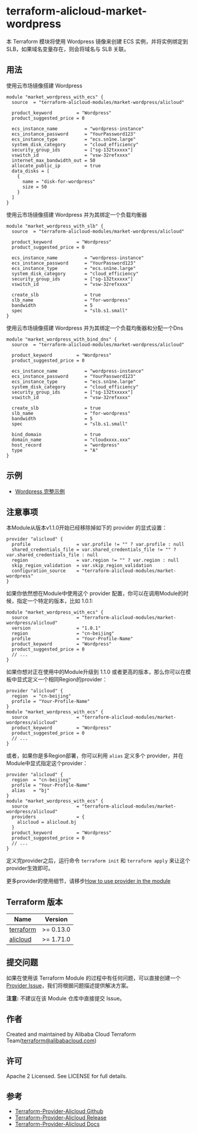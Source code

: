 terraform-alicloud-market-wordpress
=====================================================================

本 Terraform 模块将使用 Wordpress 镜像来创建 ECS 实例，并将实例绑定到 SLB，如果域名变量存在，则会将域名与 SLB 关联。

## 用法
使用云市场镜像搭建 Wordpress

```hcl
module "market_wordpress_with_ecs" {
  source  = "terraform-alicloud-modules/market-wordpress/alicloud"

  product_keyword         = "Wordpress"
  product_suggested_price = 0

  ecs_instance_name          = "wordpress-instance"
  ecs_instance_password      = "YourPassword123"
  ecs_instance_type          = "ecs.sn1ne.large"
  system_disk_category       = "cloud_efficiency"
  security_group_ids         = ["sg-132txxxxx"]
  vswitch_id                 = "vsw-32refxxxx"
  internet_max_bandwidth_out = 50
  allocate_public_ip         = true
  data_disks = [
    {
      name = "disk-for-wordpress"
      size = 50
    }
  ]
}  
```

使用云市场镜像搭建 Wordpress 并为其绑定一个负载均衡器

```hcl
module "market_wordpress_with_slb" {
  source  = "terraform-alicloud-modules/market-wordpress/alicloud"

  product_keyword         = "Wordpress"
  product_suggested_price = 0

  ecs_instance_name          = "wordpress-instance"
  ecs_instance_password      = "YourPassword123"
  ecs_instance_type          = "ecs.sn1ne.large"
  system_disk_category       = "cloud_efficiency"
  security_group_ids         = ["sg-132txxxxx"]
  vswitch_id                 = "vsw-32refxxxx"

  create_slb                 = true
  slb_name                   = "for-wordpress"
  bandwidth                  = 5
  spec                       = "slb.s1.small"
}  
```

使用云市场镜像搭建 Wordpress 并为其绑定一个负载均衡器和分配一个Dns

```hcl
module "market_wordpress_with_bind_dns" {
  source  = "terraform-alicloud-modules/market-wordpress/alicloud"

  product_keyword         = "Wordpress"
  product_suggested_price = 0

  ecs_instance_name          = "wordpress-instance"
  ecs_instance_password      = "YourPassword123"
  ecs_instance_type          = "ecs.sn1ne.large"
  system_disk_category       = "cloud_efficiency"
  security_group_ids         = ["sg-132txxxxx"]
  vswitch_id                 = "vsw-32refxxxx"

  create_slb                 = true
  slb_name                   = "for-wordpress"
  bandwidth                  = 5
  spec                       = "slb.s1.small"

  bind_domain                = true
  domain_name                = "cloudxxxx.xxx"
  host_record                = "wordpress"
  type                       = "A"
}  
```
## 示例

* [Wordpress 完整示例](https://github.com/terraform-alicloud-modules/terraform-alicloud-market-wordpress/tree/master/examples/complete)

## 注意事项
本Module从版本v1.1.0开始已经移除掉如下的 provider 的显式设置：

```hcl
provider "alicloud" {
  profile                 = var.profile != "" ? var.profile : null
  shared_credentials_file = var.shared_credentials_file != "" ? var.shared_credentials_file : null
  region                  = var.region != "" ? var.region : null
  skip_region_validation  = var.skip_region_validation
  configuration_source    = "terraform-alicloud-modules/market-wordpress"
}
```

如果你依然想在Module中使用这个 provider 配置，你可以在调用Module的时候，指定一个特定的版本，比如 1.0.1:

```hcl
module "market_wordpress_with_ecs" {
  source                  = "terraform-alicloud-modules/market-wordpress/alicloud"
  version                 = "1.0.1"
  region                  = "cn-beijing"
  profile                 = "Your-Profile-Name"
  product_keyword         = "Wordpress"
  product_suggested_price = 0
  // ...
}
```

如果你想对正在使用中的Module升级到 1.1.0 或者更高的版本，那么你可以在模板中显式定义一个相同Region的provider：
```hcl
provider "alicloud" {
  region  = "cn-beijing"
  profile = "Your-Profile-Name"
}
module "market_wordpress_with_ecs" {
  source                  = "terraform-alicloud-modules/market-wordpress/alicloud"
  product_keyword         = "Wordpress"
  product_suggested_price = 0
  // ...
}
```
或者，如果你是多Region部署，你可以利用 `alias` 定义多个 provider，并在Module中显式指定这个provider：

```hcl
provider "alicloud" {
  region  = "cn-beijing"
  profile = "Your-Profile-Name"
  alias   = "bj"
}
module "market_wordpress_with_ecs" {
  source                  = "terraform-alicloud-modules/market-wordpress/alicloud"
  providers               = {
    alicloud = alicloud.bj
  }
  product_keyword         = "Wordpress"
  product_suggested_price = 0
  // ...
}
```

定义完provider之后，运行命令 `terraform init` 和 `terraform apply` 来让这个provider生效即可。

更多provider的使用细节，请移步[How to use provider in the module](https://www.terraform.io/docs/language/modules/develop/providers.html#passing-providers-explicitly)

## Terraform 版本

| Name | Version |
|------|---------|
| <a name="requirement_terraform"></a> [terraform](#requirement\_terraform) | >= 0.13.0 |
| <a name="requirement_alicloud"></a> [alicloud](#requirement\_alicloud) | >= 1.71.0 |

提交问题
------
如果在使用该 Terraform Module 的过程中有任何问题，可以直接创建一个 [Provider Issue](https://github.com/terraform-providers/terraform-provider-alicloud/issues/new)，我们将根据问题描述提供解决方案。

**注意:** 不建议在该 Module 仓库中直接提交 Issue。

作者
-------
Created and maintained by Alibaba Cloud Terraform Team(terraform@alibabacloud.com)

许可
----
Apache 2 Licensed. See LICENSE for full details.

参考
---------
* [Terraform-Provider-Alicloud Github](https://github.com/terraform-providers/terraform-provider-alicloud)
* [Terraform-Provider-Alicloud Release](https://releases.hashicorp.com/terraform-provider-alicloud/)
* [Terraform-Provider-Alicloud Docs](https://www.terraform.io/docs/providers/alicloud/index.html)